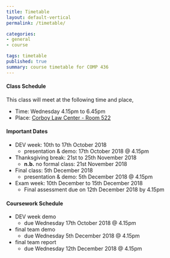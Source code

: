 ```yaml
---
title: Timetable
layout: default-vertical
permalink: /timetable/

categories:
- general
- course

tags: timetable
published: true
summary: course timetable for COMP 436
---
```


#### Class Schedule

This class will meet at the following time and place,

* Time: Wednesday 4.15pm to 6.45pm
* Place: [Corboy Law Center - Room 522](http://www.luc.edu/media/lucedu/wtc.pdf)

#### Important Dates

* DEV week: 10th to 17th October 2018
  * presentation & demo: 17th October 2018 @ 4.15pm
* Thanksgiving break: 21st to 25th November 2018
  * **n.b.** no formal class: 21st November 2018
* Final class: 5th December 2018
	* presentation & demo: 5th December 2018 @ 4.15pm
* Exam week: 10th December to 15th December 2018
	* Final assessment due on 12th December 2018 by 4.15pm

#### Coursework Schedule

* DEV week demo
  * due Wednesday 17th October 2018 @ 4.15pm
* final team demo
  * due Wednesday 5th December 2018 @ 4.15pm
* final team report
  * due Wednesday 12th December 2018 @ 4.15pm
